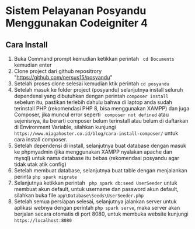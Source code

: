 # Sistem Pelayanan Posyandu Menggunakan Codeigniter 4

## Cara Install
1. Buka Command prompt kemudian ketikkan perintah  ``` cd Documents``` kemudian enter
1. Clone project dari github repositrory "https://github.com/nersus15/posyandu"
1. Setelah proses clone selesai kemudian ktik perintah ``` cd posyandu ```
1. Setelah masuk ke folder project (posyandu) selanjutnya install seluruh dependensi yang dibutuhkan dengan perintah ``` composer install ``` sebelum itu, pastikan terlebih dahulu bahwa di laptop anda sudah terinstall PHP (rekomendasi PHP 8, bisa menggunakan XAMPP) dan juga Composer, jika muncul error seperti ``` composer not defined``` atau sejenisnya, itu berarti composer belum terinstall atau belum di daftarkan di Environment Variable, silahkan kunjungi ``` https://www.niagahoster.co.id/blog/cara-install-composer/ ``` untuk cara install composer.
1. Setelah dependensi di install, selanjutnya buat database dengan masuk ke phpmyadmin (jika menggunakan XAMPP nyalakan apache dan mysql) untuk nama database itu bebas (rekomendasi posyandu agar tidak utak atik config)
1. Setelah membuat database, selanjutnya buat table dengan menjalankan perinta ``` php spark migrate ```
2. Selanjutnya ketikkan perintah ``` php spark db:seed UserSeeder``` untuk membuat akun default, untuk username dan password akun default, silahkan buka file ``` app\Database\Seeds\UserSeeder.php ```
3. Setelah semua persiapan selesai, selanjutnya jalankan server untuk aplikasi webnya dengan perintah ``` php spark serve ```, maka server akan berjalan secara otomatis di port 8080, untuk membuka website kunjungi ``` https://localhost:8080 ```
